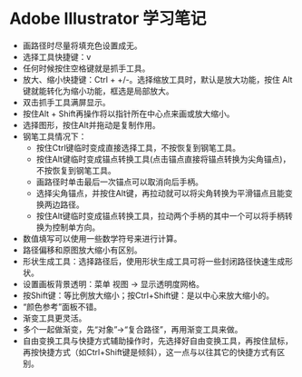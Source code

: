 # Adobe Illustrator 学习笔记

- 画路径时尽量将填充色设置成无。
- 选择工具快捷键：v
- 任何时候按住空格键就是抓手工具。
- 放大、缩小快捷键：Ctrl + +/-。选择缩放工具时，默认是放大功能，按住 Alt 键就能转化为缩小功能，框选是局部放大。
- 双击抓手工具满屏显示。
- 按住Alt + Shift再操作将以指针所在中心点来画或放大缩小。
- 选择图形，按住Alt并拖动是复制作用。
- 钢笔工具情况下：
  * 按住Ctrl键临时变成直接选择工具，不按恢复到钢笔工具。
  * 按住Alt键临时变成锚点转换工具(点击锚点直接将锚点转换为尖角锚点)，不按恢复到钢笔工具。
  * 画路径时单击最后一次锚点可以取消向后手柄。
  * 选择尖角锚点，并按住Alt键，再拉动就可以将尖角转换为平滑锚点且能变换两边路径。
  * 按住Alt键临时变成锚点转换工具，拉动两个手柄的其中一个可以将手柄转换为控制单方向。
- 数值填写可以使用一些数学符号来进行计算。
- 路径偏移和原图放大缩小有区别。
- 形状生成工具：选择路径后，使用形状生成工具可将一些封闭路径快速生成形状。
- 设置画板背景透明：菜单 视图 -> 显示透明度网格。
- 按Shift键：等比例放大缩小；按Ctrl+Shift键：是以中心来放大缩小的。
- “颜色参考”面板不错。
- 渐变工具更灵活。
- 多个一起做渐变，先“对象”->“复合路径”，再用渐变工具来做。
- 自由变换工具与快捷方式辅助操作时，先选择好自由变换工具，再按住鼠标，再按快捷方式（如Ctrl+Shift键是倾斜），这一点与以往其它的快捷方式有区别。